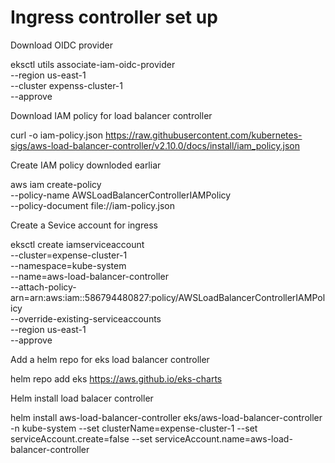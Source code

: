 # Ingress controller set up

Download OIDC provider

eksctl utils associate-iam-oidc-provider \
    --region us-east-1 \
    --cluster expenss-cluster-1 \
    --approve

Download IAM policy for load balancer controller

curl -o iam-policy.json https://raw.githubusercontent.com/kubernetes-sigs/aws-load-balancer-controller/v2.10.0/docs/install/iam_policy.json

Create IAM policy downloded earliar

aws iam create-policy \
    --policy-name AWSLoadBalancerControllerIAMPolicy \
    --policy-document file://iam-policy.json

Create a Sevice account for ingress

eksctl create iamserviceaccount \
--cluster=expense-cluster-1 \
--namespace=kube-system \
--name=aws-load-balancer-controller \
--attach-policy-arn=arn:aws:iam::586794480827:policy/AWSLoadBalancerControllerIAMPolicy \
--override-existing-serviceaccounts \
--region us-east-1 \
--approve

Add a helm repo for eks load balancer controller

helm repo add eks https://aws.github.io/eks-charts

Helm install load balacer controller

helm install aws-load-balancer-controller eks/aws-load-balancer-controller -n kube-system --set clusterName=expense-cluster-1 --set serviceAccount.create=false --set serviceAccount.name=aws-load-balancer-controller